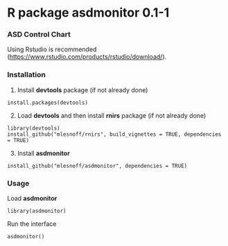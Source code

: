 # R package asdmonitor 0.1-1  
### ASD Control Chart

Using Rstudio is recommended (https://www.rstudio.com/products/rstudio/download/).

### Installation

1. Install **devtools** package (if not already done)


```{r}
install.packages(devtools)
```

2. Load **devtools** and then install **rnirs** package  (if not already done)


```{r}
library(devtools)
install_github("mlesnoff/rnirs", build_vignettes = TRUE, dependencies = TRUE)
```

3. Install **asdmonitor**


```{r}
install_github("mlesnoff/asdmonitor", dependencies = TRUE)
```

### Usage 


Load **asdmonitor**

```{r}
library(asdmonitor)
```

Run the interface


```{r}
asdmonitor()
```






